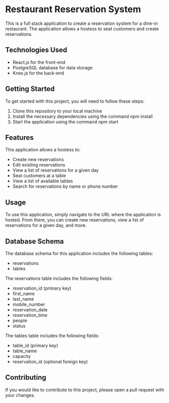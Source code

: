 # Restaurant Reservation System


This is a full stack application to create a reservation system for a dine-in restaurant. The application allows a hostess to seat customers and create reservations.

## Technologies Used

+ React.js for the front-end
+ PostgreSQL database for data storage
+ Knex.js for the back-end


## Getting Started

To get started with this project, you will need to follow these steps:

1. Clone this repository to your local machine
2. Install the necessary dependencies using the command npm install
3. Start the application using the command npm start

## Features

This application allows a hostess to:

+ Create new reservations
+ Edit existing reservations
+ View a list of reservations for a given day
+ Seat customers at a table
+ View a list of available tables
+ Search for reservations by name or phone number

## Usage

To use this application, simply navigate to the URL where the application is hosted. From there, you can create new reservations, view a list of reservations for a given day, and more.

## Database Schema

The database schema for this application includes the following tables:

+ reservations
+ tables

The reservations table includes the following fields:

+ reservation_id (primary key)
+ first_name
+ last_name
+ mobile_number
+ reservation_date
+ reservation_time
+ people
+ status

The tables table includes the following fields:

+ table_id (primary key)
+ table_name
+ capacity
+ reservation_id (optional foreign key)

## Contributing

If you would like to contribute to this project, please open a pull request with your changes.
